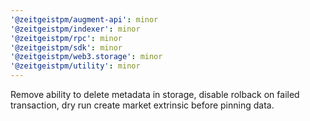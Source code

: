```yaml
---
'@zeitgeistpm/augment-api': minor
'@zeitgeistpm/indexer': minor
'@zeitgeistpm/rpc': minor
'@zeitgeistpm/sdk': minor
'@zeitgeistpm/web3.storage': minor
'@zeitgeistpm/utility': minor
---
```


Remove ability to delete metadata in storage, disable rolback on failed transaction, dry run create market extrinsic before pinning data.

